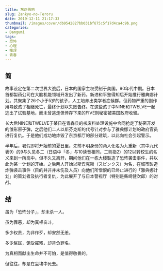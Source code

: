```yaml
---
title: 东京残响
slug: Zankyo-no-Teroru
date: 2019-12-11 21:17:33
thumbnail: /images/cover/db9542827bb031bf875c5f17d4ca4c9b.png
categories:
- Bangumi
tags:
- 恐怖
- 心理
- 推理
- 青春
---
```


## 简

故事设定在第二次世界大战后，日本的国家主权受制于美国。90年代中期。日本首都製药公司在大脑机能领域开发出了新药。新进和平塾得知后开始推行雅典娜计划。共聚集了26个小于5岁的孩子，人工培养出类学者症候群。但药物严重的副作用导致孩子相继死亡，最终计划以失败告终。在这些孩子中NINE和TWELVE一起逃出了试验基地，而未曾逃走但倖存下来的FIVE则秘密被美国政府收留。

长大后NINE和TWELVE于某日在青森县的核废料处理设施中合同抢走了秘密开发的雏形原子弹，之后他们二人以斯芬克斯的代号针对参与了雅典娜计划的政府官员进行复仇。于是他们成功地炸毁了东京都厅的部分建筑，以此向社会引起警示。

半年后，暑假即将开始前的夏日里，先前不明身份的两人化名为九重新（其中九代表9）的9与久见冬二（日语中「冬」与10读音相同，二则指2）的12以转校生的名义来到一所高中，但不久又离开，期间他们在一栋大楼製造了恐怖袭击事件，并以此为某一计划的开始。之后两人开始以斯宾克斯（スピンクス）为名，在城市製造炸弹袭击事件（目的并非并未伤及人员）向他们所憎恨的已终止进行的「雅典娜计划」的策划者及执行者复仇，为此展开了与日本警视厅（特别是柴崎健次郎）的对战。

## 结

虽为「恐怖分子」，却未杀一人。

虽为罪恶，却为真相奋斗。

多少权贵，为非作歹，却安然无恙。

多少屁民，饱受摧残，却背负罪名。

为真相而献出生命并不可怕，是值得敬畏的。

但往往，却是在尘埃中死去。

